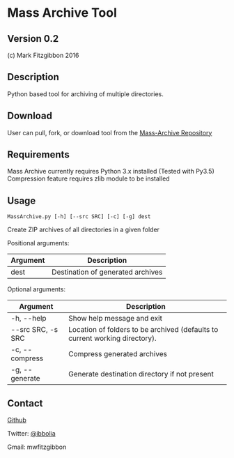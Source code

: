 Mass Archive Tool
=================
Version 0.2
-----------
(c) Mark Fitzgibbon 2016

Description
-----------
Python based tool for archiving of multiple directories.

Download
--------
User can pull, fork, or download tool from the [Mass-Archive Repository](https://github.com/ibbolia/Mass-Archive)


Requirements
------------
Mass Archive currently requires Python 3.x installed (Tested with Py3.5)
Compression feature requires zlib module to be installed


Usage
-----
    MassArchive.py [-h] [--src SRC] [-c] [-g] dest

Create ZIP archives of all directories in a given folder

Positional arguments:

Argument|Description
-------|-------
dest|Destination of generated archives

Optional arguments:

Argument|Description
-------|-------
-h, --help|Show help message and exit
--src SRC, -s SRC|Location of folders to be archived (defaults to current working directory).
-c, --compress|Compress generated archives
-g, --generate|Generate destination directory if not present

Contact
-------
[Github](https://github.com/ibbolia)

Twitter: [@ibbolia](https://twitter.com/[username])

Gmail: mwfitzgibbon